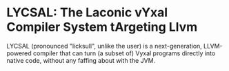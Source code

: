# LYCSAL: The Laconic vYxal Compiler System tArgeting Llvm

LYCSAL (pronounced "licksull", unlike the user) is a next-generation, LLVM-powered compiler that can turn (a subset of) Vyxal programs directly into native code, without any faffing about with the JVM.